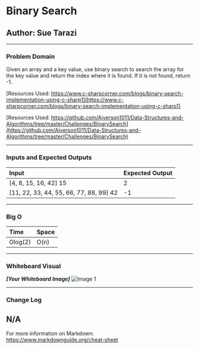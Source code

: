 # Binary Search
## Author: Sue Tarazi

---

### Problem Domain
Given an array and a key value, use binary search to search the array for the key value and return the index where it is found. If it is not found, return -1. 

[Resources Used: https://www.c-sharpcorner.com/blogs/binary-search-implementation-using-c-sharp1](https://www.c-sharpcorner.com/blogs/binary-search-implementation-using-c-sharp1)

[Resources Used: https://github.com/Aiverson1011/Data-Structures-and-Algorithms/tree/master/Challenges/BinarySearch](https://github.com/Aiverson1011/Data-Structures-and-Algorithms/tree/master/Challenges/BinarySearch)

---

### Inputs and Expected Outputs

| Input | Expected Output |
| :----------- | :----------- |
| [4, 8, 15, 16, 42] 15 | 2 |
| [11, 22, 33, 44, 55, 66, 77, 88, 99] 42 | -1 |


---

### Big O


| Time | Space |
| :----------- | :----------- |
| Olog(2) | O(n) |


---


### Whiteboard Visual
***[Your Whiteboard Image]***
![Image 1](https://share.icloud.com/photos/0R1cVsqak0uFvZuFOgGWZyIfw.png)


---

### Change Log
N/A
---

For more information on Markdown: https://www.markdownguide.org/cheat-sheet
